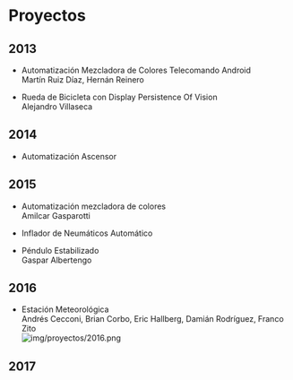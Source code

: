 

# Proyectos 

## 2013 
* Automatización Mezcladora de Colores Telecomando Android  
  Martín Ruiz Díaz, Hernán Reinero
  
* Rueda de Bicicleta con Display Persistence Of Vision  
  Alejandro Villaseca 
  
## 2014 
* Automatización Ascensor  

## 2015 
* Automatización mezcladora de colores  
  Amilcar Gasparotti  

* Inflador de Neumáticos Automático  

* Péndulo Estabilizado  
  Gaspar Albertengo
  
## 2016 
* Estación Meteorológica  
  Andrés Cecconi, Brian Corbo, Eric Hallberg, Damián Rodríguez, Franco Zito  
 ![img/proyectos/2016.png](2016)

## 2017
